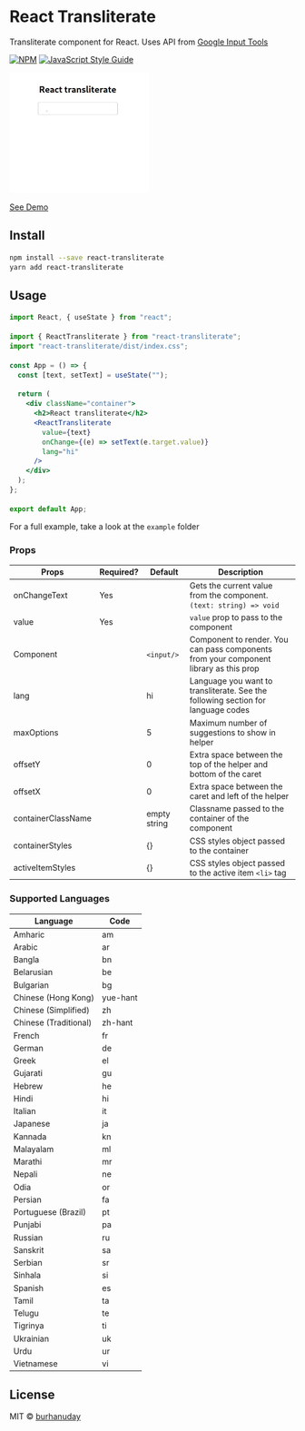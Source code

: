 # React Transliterate

Transliterate component for React. Uses API from [Google Input Tools](https://www.google.com/inputtools)

[![NPM](https://img.shields.io/npm/v/react-transliterate.svg)](https://www.npmjs.com/package/react-transliterate) [![JavaScript Style Guide](https://img.shields.io/badge/code_style-standard-brightgreen.svg)](https://standardjs.com)

![Demo gif](./assets/demo.gif)

[See Demo](https://burhanuday.tech/react-transliterate/)

## Install

```bash
npm install --save react-transliterate
yarn add react-transliterate
```

## Usage

```jsx
import React, { useState } from "react";

import { ReactTransliterate } from "react-transliterate";
import "react-transliterate/dist/index.css";

const App = () => {
  const [text, setText] = useState("");

  return (
    <div className="container">
      <h2>React transliterate</h2>
      <ReactTransliterate
        value={text}
        onChange={(e) => setText(e.target.value)}
        lang="hi"
      />
    </div>
  );
};

export default App;
```

For a full example, take a look at the `example` folder

### Props

| Props              | Required? | Default      | Description                                                                           |
| ------------------ | --------- | ------------ | ------------------------------------------------------------------------------------- |
| onChangeText       | Yes       |              | Gets the current value from the component. `(text: string) => void`                   |
| value              | Yes       |              | `value` prop to pass to the component                                                 |
| Component          |           | `<input/>`   | Component to render. You can pass components from your component library as this prop |
| lang               |           | hi           | Language you want to transliterate. See the following section for language codes      |
| maxOptions         |           | 5            | Maximum number of suggestions to show in helper                                       |
| offsetY            |           | 0            | Extra space between the top of the helper and bottom of the caret                     |
| offsetX            |           | 0            | Extra space between the caret and left of the helper                                  |
| containerClassName |           | empty string | Classname passed to the container of the component                                    |
| containerStyles    |           | {}           | CSS styles object passed to the container                                             |
| activeItemStyles   |           | {}           | CSS styles object passed to the active item `<li>` tag                                |

### Supported Languages

| Language              | Code     |
| --------------------- | -------- |
| Amharic               | am       |
| Arabic                | ar       |
| Bangla                | bn       |
| Belarusian            | be       |
| Bulgarian             | bg       |
| Chinese (Hong Kong)   | yue-hant |
| Chinese (Simplified)  | zh       |
| Chinese (Traditional) | zh-hant  |
| French                | fr       |
| German                | de       |
| Greek                 | el       |
| Gujarati              | gu       |
| Hebrew                | he       |
| Hindi                 | hi       |
| Italian               | it       |
| Japanese              | ja       |
| Kannada               | kn       |
| Malayalam             | ml       |
| Marathi               | mr       |
| Nepali                | ne       |
| Odia                  | or       |
| Persian               | fa       |
| Portuguese (Brazil)   | pt       |
| Punjabi               | pa       |
| Russian               | ru       |
| Sanskrit              | sa       |
| Serbian               | sr       |
| Sinhala               | si       |
| Spanish               | es       |
| Tamil                 | ta       |
| Telugu                | te       |
| Tigrinya              | ti       |
| Ukrainian             | uk       |
| Urdu                  | ur       |
| Vietnamese            | vi       |

## License

MIT © [burhanuday](https://github.com/burhanuday)
